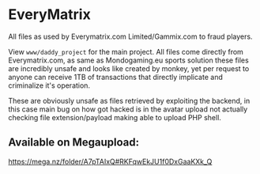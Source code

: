 # EveryMatrix
All files as used by Everymatrix.com Limited/Gammix.com to fraud players. 

View ```www/daddy_project``` for the main project. All files come directly from Everymatrix.com, as same as Mondogaming.eu sports solution these files are incredibly unsafe and looks like created by monkey, yet per request to anyone can receive 1TB of transactions that directly implicate and criminalize it's operation.

These are obviously unsafe as files retrieved by exploiting the backend, in this case main bug on how got hacked is in the avatar upload not actually checking file extension/payload making able to upload PHP shell.


## Available on Megaupload:
https://mega.nz/folder/A7pTAIxQ#RKFqwEkJU1f0DxGaaKXk_Q
